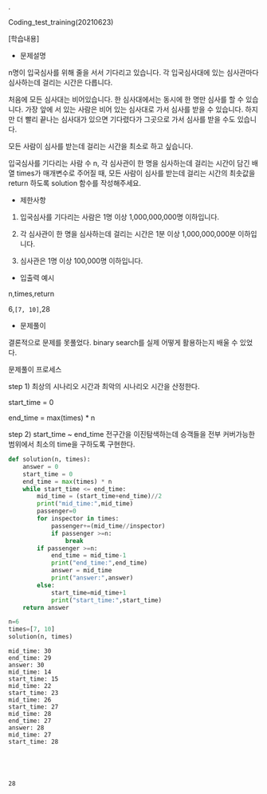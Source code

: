 .

Coding_test_training(20210623)

[학습내용]

- 문제설명

n명이 입국심사를 위해 줄을 서서 기다리고 있습니다. 각 입국심사대에 있는 심사관마다 심사하는데 걸리는 시간은 다릅니다.

처음에 모든 심사대는 비어있습니다. 한 심사대에서는 동시에 한 명만 심사를 할 수 있습니다. 가장 앞에 서 있는 사람은 비어 있는 심사대로 가서 심사를 받을 수 있습니다. 하지만 더 빨리 끝나는 심사대가 있으면 기다렸다가 그곳으로 가서 심사를 받을 수도 있습니다.

모든 사람이 심사를 받는데 걸리는 시간을 최소로 하고 싶습니다.

입국심사를 기다리는 사람 수 n, 각 심사관이 한 명을 심사하는데 걸리는 시간이 담긴 배열 times가 매개변수로 주어질 때, 모든 사람이 심사를 받는데 걸리는 시간의 최솟값을 return 하도록 solution 함수를 작성해주세요.

- 제한사항

1) 입국심사를 기다리는 사람은 1명 이상 1,000,000,000명 이하입니다.

2) 각 심사관이 한 명을 심사하는데 걸리는 시간은 1분 이상 1,000,000,000분 이하입니다.

3) 심사관은 1명 이상 100,000명 이하입니다.

- 입출력 예시

n,times,return

6,`[7, 10]`,28

- 문제풀이

결론적으로 문제를 못풀었다. binary search를 실제 어떻게 활용하는지 배울 수 있었다.

문제풀이 프로세스

step 1) 최상의 시나리오 시간과 최악의 시나리오 시간을 산정한다.

start_time = 0

end_time = max(times) * n  

step 2) start_time ~ end_time 전구간을 이진탐색하는데 승객들을 전부 커버가능한 범위에서 최소의 time을 구하도록 구현한다.


```python
def solution(n, times):
    answer = 0
    start_time = 0
    end_time = max(times) * n  
    while start_time <= end_time:
        mid_time = (start_time+end_time)//2
        print("mid_time:",mid_time)
        passenger=0       
        for inspector in times:
            passenger+=(mid_time//inspector)
            if passenger >=n:
                break
        if passenger >=n:
            end_time = mid_time-1
            print("end_time:",end_time)
            answer = mid_time
            print("answer:",answer)
        else:
            start_time=mid_time+1
            print("start_time:",start_time)
    return answer

n=6
times=[7, 10]
solution(n, times)
```

    mid_time: 30
    end_time: 29
    answer: 30
    mid_time: 14
    start_time: 15
    mid_time: 22
    start_time: 23
    mid_time: 26
    start_time: 27
    mid_time: 28
    end_time: 27
    answer: 28
    mid_time: 27
    start_time: 28
    




    28


